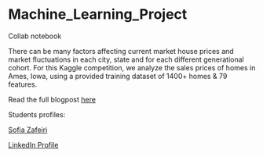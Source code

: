 # Machine_Learning_Project
Collab notebook 

There can be many factors affecting current market house prices and market fluctuations in each city, state and for each different generational cohort.
For this Kaggle competition, we analyze the sales prices of homes in Ames, Iowa, using a provided training dataset of 1400+ homes & 79 features. 

Read the full blogpost <a href = https://nycdatascience.com/> here </a> 

Students profiles:

<a href = https://nycdatascience.com/blog/author/sofia-zafeiri/> Sofia Zafeiri </a>


<a href = https://www.linkedin.com/in/sofiazafeiri/> LinkedIn Profile </a>
